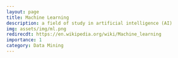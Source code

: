 ```yaml
---
layout: page
title: Machine Learning
description: a field of study in artificial intelligence (AI)
img: assets/img/ml.png
redirecdt: https://en.wikipedia.org/wiki/Machine_learning
importance: 1
category: Data Mining
---
```

